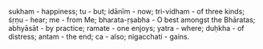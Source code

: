 sukham - happiness; tu - but; idānīm - now; tri-vidham - of three kinds; śṛṇu - hear; me - from Me; bharata-ṛṣabha - O best amongst the Bhāratas; abhyāsāt - by practice; ramate - one enjoys; yatra - where; duḥkha - of distress; antam - the end; ca - also; nigacchati - gains.